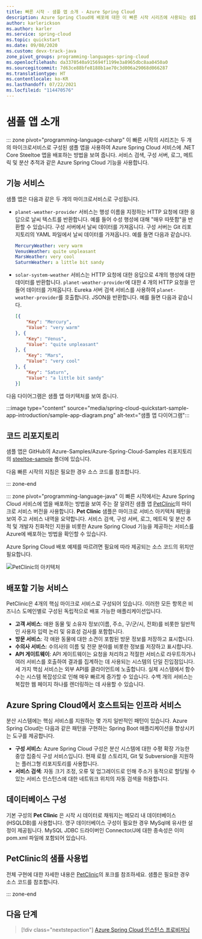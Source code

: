 ```yaml
---
title: 빠른 시작 - 샘플 앱 소개 - Azure Spring Cloud
description: Azure Spring Cloud에 배포에 대한 이 빠른 시작 시리즈에 사용되는 샘플 앱을 설명합니다.
author: karlerickson
ms.author: karler
ms.service: spring-cloud
ms.topic: quickstart
ms.date: 09/08/2020
ms.custom: devx-track-java
zone_pivot_groups: programming-languages-spring-cloud
ms.openlocfilehash: da3370540a915694f1199e3a8965dbc8aa0450a0
ms.sourcegitcommit: 7d63ce88bfe8188b1ae70c3d006a29068d066287
ms.translationtype: HT
ms.contentlocale: ko-KR
ms.lasthandoff: 07/22/2021
ms.locfileid: "114470576"
---
```

# <a name="introduction-to-the-sample-app"></a>샘플 앱 소개

::: zone pivot="programming-language-csharp"
이 빠른 시작의 시리즈는 두 개의 마이크로서비스로 구성된 샘플 앱을 사용하여 Azure Spring Cloud 서비스에 .NET Core Steeltoe 앱을 배포하는 방법을 보여 줍니다. 서비스 검색, 구성 서버, 로그, 메트릭 및 분산 추적과 같은 Azure Spring Cloud 기능을 사용합니다.

## <a name="functional-services"></a>기능 서비스

샘플 앱은 다음과 같은 두 개의 마이크로서비스로 구성됩니다.

* `planet-weather-provider` 서비스는 행성 이름을 지정하는 HTTP 요청에 대한 응답으로 날씨 텍스트를 반환합니다. 예를 들어 수성 행성에 대해 "매우 따뜻함"을 반환할 수 있습니다. 구성 서버에서 날씨 데이터를 가져옵니다. 구성 서버는 Git 리포지토리의 YAML 파일에서 날씨 데이터를 가져옵니다. 예를 들면 다음과 같습니다.

  ```yaml
  MercuryWeather: very warm
  VenusWeather: quite unpleasant
  MarsWeather: very cool
  SaturnWeather: a little bit sandy
  ```

* `solar-system-weather` 서비스는 HTTP 요청에 대한 응답으로 4개의 행성에 대한 데이터를 반환합니다. `planet-weather-provider`에 대한 4 개의 HTTP 요청을 만들어 데이터를 가져옵니다. Eureka 서버 검색 서비스를 사용하여 `planet-weather-provider`를 호출합니다. JSON을 반환합니다. 예를 들면 다음과 같습니다.

  ```json
  [{
      "Key": "Mercury",
      "Value": "very warm"
  }, {
      "Key": "Venus",
      "Value": "quite unpleasant"
  }, {
      "Key": "Mars",
      "Value": "very cool"
  }, {
      "Key": "Saturn",
      "Value": "a little bit sandy"
  }]
  ```

다음 다이어그램은 샘플 앱 아키텍처를 보여 줍니다.

:::image type="content" source="media/spring-cloud-quickstart-sample-app-introduction/sample-app-diagram.png" alt-text="샘플 앱 다이어그램":::

## <a name="code-repository"></a>코드 리포지토리

샘플 앱은 GitHub의 Azure-Samples/Azure-Spring-Cloud-Samples 리포지토리의 [steeltoe-sample](https://github.com/Azure-Samples/Azure-Spring-Cloud-Samples/tree/master/steeltoe-sample) 폴더에 있습니다.

다음 빠른 시작의 지침은 필요한 경우 소스 코드를 참조합니다.

::: zone-end

::: zone pivot="programming-language-java"
이 빠른 시작에서는 Azure Spring Cloud 서비스에 앱을 배포하는 방법을 보여 주는 잘 알려진 샘플 앱 [PetClinic](https://github.com/spring-petclinic/spring-petclinic-microservices)의 마이크로 서비스 버전을 사용합니다. **Pet Clinic** 샘플은 마이크로 서비스 아키텍처 패턴을 보여 주고 서비스 내역을 요약합니다. 서비스 검색, 구성 서버, 로그, 메트릭 및 분산 추적 및 개발자 친화적인 지원을 비롯한 Azure Spring Cloud 기능을 제공하는 서비스를 Azure에 배포하는 방법을 확인할 수 있습니다. 

Azure Spring Cloud 배포 예제를 따르려면 필요에 따라 제공되는 소스 코드의 위치만 필요합니다.

![PetClinic의 아키텍처](media/build-and-deploy/microservices-architecture-diagram.jpg)

## <a name="functional-services-to-be-deployed"></a>배포할 기능 서비스

PetClinic은 4개의 핵심 마이크로 서비스로 구성되어 있습니다. 이러한 모든 항목은 비즈니스 도메인별로 구성된 독립적으로 배포 가능한 애플리케이션입니다.

* **고객 서비스**: 애완 동물 및 소유자 정보(이름, 주소, 구/군/시, 전화)를 비롯한 일반적인 사용자 입력 논리 및 유효성 검사를 포함합니다.
* **방문 서비스**: 각 애완 동물에 대한 소견이 포함된 방문 정보를 저장하고 표시합니다.
* **수의사 서비스**: 수의사의 이름 및 전문 분야를 비롯한 정보를 저장하고 표시합니다.
* **API 게이트웨이**: API 게이트웨이는 요청을 처리하고 적절한 서비스로 라우트하거나 여러 서비스를 호출하여 결과를 집계하는 데 사용되는 시스템의 단일 진입점입니다.  세 가지 핵심 서비스는 외부 API를 클라이언트에 노출합니다. 실제 시스템에서 함수 수는 시스템 복잡성으로 인해 매우 빠르게 증가할 수 있습니다. 수백 개의 서비스는 복잡한 웹 페이지 하나를 렌더링하는 데 사용할 수 있습니다. 

## <a name="infrastructure-services-hosted-by-azure-spring-cloud"></a>Azure Spring Cloud에서 호스트되는 인프라 서비스

분산 시스템에는 핵심 서비스를 지원하는 몇 가지 일반적인 패턴이 있습니다. Azure Spring Cloud는 다음과 같은 패턴을 구현하는 Spring Boot 애플리케이션을 향상시키는 도구를 제공합니다. 

* **구성 서비스**: Azure Spring Cloud 구성은 분산 시스템에 대한 수평 확장 가능한 중앙 집중식 구성 서비스입니다. 현재 로컬 스토리지, Git 및 Subversion을 지원하는 플러그형 리포지토리를 사용합니다.
* **서비스 검색**: 자동 크기 조정, 오류 및 업그레이드로 인해 주소가 동적으로 할당될 수 있는 서비스 인스턴스에 대한 네트워크 위치의 자동 검색을 허용합니다.

## <a name="database-configuration"></a>데이터베이스 구성
기본 구성의 **Pet Clinic** 은 시작 시 데이터로 채워지는 메모리 내 데이터베이스(HSQLDB)를 사용합니다. 영구 데이터베이스 구성이 필요한 경우 MySql에 유사한 설정이 제공됩니다. MySQL JDBC 드라이버인 Connector/J에 대한 종속성은 이미 pom.xml 파일에 포함되어 있습니다.

## <a name="sample-usage-of-petclinic"></a>PetClinic의 샘플 사용법

전체 구현에 대한 자세한 내용은 [PetClinic](https://github.com/Azure-Samples/spring-petclinic-microservices)의 포크를 참조하세요. 샘플은 필요한 경우 소스 코드를 참조합니다.

::: zone-end

## <a name="next-steps"></a>다음 단계

> [!div class="nextstepaction"]
> [Azure Spring Cloud 인스턴스 프로비저닝](./quickstart-provision-service-instance.md)